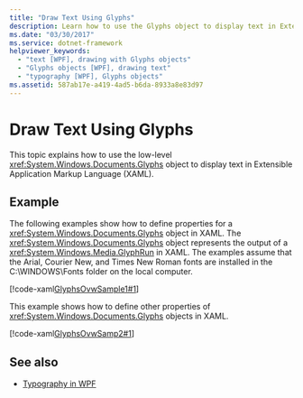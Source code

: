 ```yaml
---
title: "Draw Text Using Glyphs"
description: Learn how to use the Glyphs object to display text in Extensible Application Markup Language (XAML) in Windows Presentation Foundation (WPF) applications.
ms.date: "03/30/2017"
ms.service: dotnet-framework
helpviewer_keywords: 
  - "text [WPF], drawing with Glyphs objects"
  - "Glyphs objects [WPF], drawing text"
  - "typography [WPF], Glyphs objects"
ms.assetid: 587ab17e-a419-4ad5-b6da-8933a8e83d97
---
```

# Draw Text Using Glyphs

This topic explains how to use the low-level <xref:System.Windows.Documents.Glyphs> object to display text in Extensible Application Markup Language (XAML).

## Example

The following examples show how to define properties for a <xref:System.Windows.Documents.Glyphs> object in XAML. The <xref:System.Windows.Documents.Glyphs> object represents the output of a <xref:System.Windows.Media.GlyphRun> in XAML. The examples assume that the Arial, Courier New, and Times New Roman fonts are installed in the C:\WINDOWS\Fonts folder on the local computer.

[!code-xaml[GlyphsOvwSample1#1](~/samples/snippets/csharp/VS_Snippets_Wpf/GlyphsOvwSample1/CS/default.xaml#1)]

This example shows how to define other properties of <xref:System.Windows.Documents.Glyphs> objects in XAML.

[!code-xaml[GlyphsOvwSamp2#1](~/samples/snippets/csharp/VS_Snippets_Wpf/GlyphsOvwSamp2/CS/default.xaml#1)]

## See also

- [Typography in WPF](typography-in-wpf.md)
